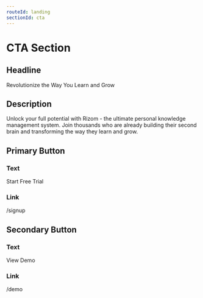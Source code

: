 ```yaml
---
routeId: landing
sectionId: cta
---
```

# CTA Section

## Headline

Revolutionize the Way You Learn and Grow

## Description

Unlock your full potential with Rizom - the ultimate personal knowledge management system. Join thousands who are already building their second brain and transforming the way they learn and grow.

## Primary Button

### Text

Start Free Trial

### Link

/signup

## Secondary Button

### Text

View Demo

### Link

/demo
